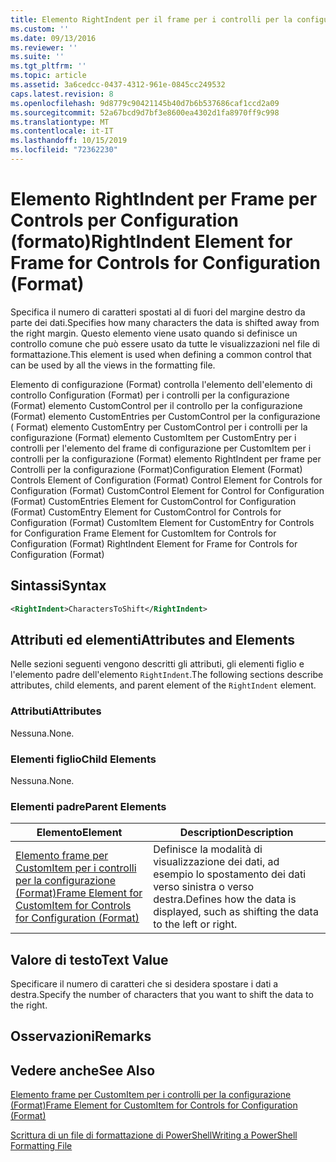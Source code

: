 ```yaml
---
title: Elemento RightIndent per il frame per i controlli per la configurazione (Format) | Microsoft Docs
ms.custom: ''
ms.date: 09/13/2016
ms.reviewer: ''
ms.suite: ''
ms.tgt_pltfrm: ''
ms.topic: article
ms.assetid: 3a6cedcc-0437-4312-961e-0845cc249532
caps.latest.revision: 8
ms.openlocfilehash: 9d8779c90421145b40d7b6b537686caf1ccd2a09
ms.sourcegitcommit: 52a67bcd9d7bf3e8600ea4302d1fa8970ff9c998
ms.translationtype: MT
ms.contentlocale: it-IT
ms.lasthandoff: 10/15/2019
ms.locfileid: "72362230"
---
```

# <a name="rightindent-element-for-frame-for-controls-for-configuration-format"></a><span data-ttu-id="66da4-102">Elemento RightIndent per Frame per Controls per Configuration (formato)</span><span class="sxs-lookup"><span data-stu-id="66da4-102">RightIndent Element for Frame for Controls for Configuration (Format)</span></span>

<span data-ttu-id="66da4-103">Specifica il numero di caratteri spostati al di fuori del margine destro da parte dei dati.</span><span class="sxs-lookup"><span data-stu-id="66da4-103">Specifies how many characters the data is shifted away from the right margin.</span></span> <span data-ttu-id="66da4-104">Questo elemento viene usato quando si definisce un controllo comune che può essere usato da tutte le visualizzazioni nel file di formattazione.</span><span class="sxs-lookup"><span data-stu-id="66da4-104">This element is used when defining a common control that can be used by all the views in the formatting file.</span></span>

<span data-ttu-id="66da4-105">Elemento di configurazione (Format) controlla l'elemento dell'elemento di controllo Configuration (Format) per i controlli per la configurazione (Format) elemento CustomControl per il controllo per la configurazione (Format) elemento CustomEntries per CustomControl per la configurazione ( Format) elemento CustomEntry per CustomControl per i controlli per la configurazione (Format) elemento CustomItem per CustomEntry per i controlli per l'elemento del frame di configurazione per CustomItem per i controlli per la configurazione (Format) elemento RightIndent per frame per Controlli per la configurazione (Format)</span><span class="sxs-lookup"><span data-stu-id="66da4-105">Configuration Element (Format) Controls Element of Configuration (Format) Control Element for Controls for Configuration (Format) CustomControl Element for Control for Configuration (Format) CustomEntries Element for CustomControl for Configuration (Format) CustomEntry Element for CustomControl for Controls for Configuration (Format) CustomItem Element for CustomEntry for Controls for Configuration Frame Element for CustomItem for Controls for Configuration (Format) RightIndent Element for Frame for Controls for Configuration (Format)</span></span>

## <a name="syntax"></a><span data-ttu-id="66da4-106">Sintassi</span><span class="sxs-lookup"><span data-stu-id="66da4-106">Syntax</span></span>

```xml
<RightIndent>CharactersToShift</RightIndent>
```

## <a name="attributes-and-elements"></a><span data-ttu-id="66da4-107">Attributi ed elementi</span><span class="sxs-lookup"><span data-stu-id="66da4-107">Attributes and Elements</span></span>

<span data-ttu-id="66da4-108">Nelle sezioni seguenti vengono descritti gli attributi, gli elementi figlio e l'elemento padre dell'elemento `RightIndent`.</span><span class="sxs-lookup"><span data-stu-id="66da4-108">The following sections describe attributes, child elements, and parent element of the `RightIndent` element.</span></span>

### <a name="attributes"></a><span data-ttu-id="66da4-109">Attributi</span><span class="sxs-lookup"><span data-stu-id="66da4-109">Attributes</span></span>

<span data-ttu-id="66da4-110">Nessuna.</span><span class="sxs-lookup"><span data-stu-id="66da4-110">None.</span></span>

### <a name="child-elements"></a><span data-ttu-id="66da4-111">Elementi figlio</span><span class="sxs-lookup"><span data-stu-id="66da4-111">Child Elements</span></span>

<span data-ttu-id="66da4-112">Nessuna.</span><span class="sxs-lookup"><span data-stu-id="66da4-112">None.</span></span>

### <a name="parent-elements"></a><span data-ttu-id="66da4-113">Elementi padre</span><span class="sxs-lookup"><span data-stu-id="66da4-113">Parent Elements</span></span>

|<span data-ttu-id="66da4-114">Elemento</span><span class="sxs-lookup"><span data-stu-id="66da4-114">Element</span></span>|<span data-ttu-id="66da4-115">Description</span><span class="sxs-lookup"><span data-stu-id="66da4-115">Description</span></span>|
|-------------|-----------------|
|[<span data-ttu-id="66da4-116">Elemento frame per CustomItem per i controlli per la configurazione (Format)</span><span class="sxs-lookup"><span data-stu-id="66da4-116">Frame Element for CustomItem for Controls for Configuration (Format)</span></span>](./frame-element-for-customitem-for-controls-for-configuration-format.md)|<span data-ttu-id="66da4-117">Definisce la modalità di visualizzazione dei dati, ad esempio lo spostamento dei dati verso sinistra o verso destra.</span><span class="sxs-lookup"><span data-stu-id="66da4-117">Defines how the data is displayed, such as shifting the data to the left or right.</span></span>|

## <a name="text-value"></a><span data-ttu-id="66da4-118">Valore di testo</span><span class="sxs-lookup"><span data-stu-id="66da4-118">Text Value</span></span>

<span data-ttu-id="66da4-119">Specificare il numero di caratteri che si desidera spostare i dati a destra.</span><span class="sxs-lookup"><span data-stu-id="66da4-119">Specify the number of characters that you want to shift the data to the right.</span></span>

## <a name="remarks"></a><span data-ttu-id="66da4-120">Osservazioni</span><span class="sxs-lookup"><span data-stu-id="66da4-120">Remarks</span></span>

## <a name="see-also"></a><span data-ttu-id="66da4-121">Vedere anche</span><span class="sxs-lookup"><span data-stu-id="66da4-121">See Also</span></span>

[<span data-ttu-id="66da4-122">Elemento frame per CustomItem per i controlli per la configurazione (Format)</span><span class="sxs-lookup"><span data-stu-id="66da4-122">Frame Element for CustomItem for Controls for Configuration (Format)</span></span>](./frame-element-for-customitem-for-controls-for-configuration-format.md)

[<span data-ttu-id="66da4-123">Scrittura di un file di formattazione di PowerShell</span><span class="sxs-lookup"><span data-stu-id="66da4-123">Writing a PowerShell Formatting File</span></span>](./writing-a-powershell-formatting-file.md)
